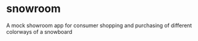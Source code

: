 # snowroom

A mock showroom app for consumer shopping and purchasing of different colorways of a snowboard
